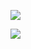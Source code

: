 <!--
### Hi there 👋
**muliulan/muliulan** is a ✨ _special_ ✨ repository because its `README.md` (this file) appears on your GitHub profile.

Here are some ideas to get you started:

- 🔭 I’m currently working on ...
- 🌱 I’m currently learning ...
- 👯 I’m looking to collaborate on ...
- 🤔 I’m looking for help with ...
- 💬 Ask me about ...
- 📫 How to reach me: ...
- 😄 Pronouns: ...
- ⚡ Fun fact: ...
align="center"
-->


<p >
     <a href="https://github.com/muliulan">
     <img src="https://github-readme-stats.vercel.app/api?username=muliulan&show_icons=true&line_height=21&show_icons=true&theme=vue" />
    </a>
</p>
<p  >
    <a href="https://github.com/muliulan">
     <img src="https://github-readme-stats.vercel.app/api/top-langs/?username=muliulan&layout=compact"/>
    </a>
</p>


<!--

-->




